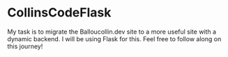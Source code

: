 # CollinsCodeFlask

My task is to migrate the Balloucollin.dev site to a more useful site with a dynamic backend. I will be using Flask for this. Feel free to follow along on this journey!
